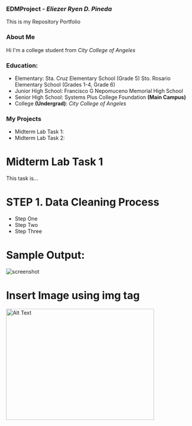 ### EDMProject - _Eliezer Ryen D. Pineda_
This is my Repository Portfolio
### About Me
Hi I'm a college student from _City College of Angeles_
### Education:
- Elementary: Sta. Cruz Elementary School (Grade 5)
              Sto. Rosario Elementary School (Grades 1-4, Grade 6)
- Junior High School: Francisco G Nepomuceno Memorial High School
- Senior High School: Systems Plus College Foundation **(Main Campus)**
- College **(Undergrad)**: _City College of Angeles_
### My Projects
- Midterm Lab Task 1:
- Midterm Lab Task 2:
# Midterm Lab Task 1
This task is...
# STEP 1. Data Cleaning Process
- Step One
- Step Two
- Step Three
# Sample Output:
![screenshot](images/one.JPG)
# Insert Image using img tag
<img src="images/one.JPG" alt="Alt Text" width="400" height="300">
